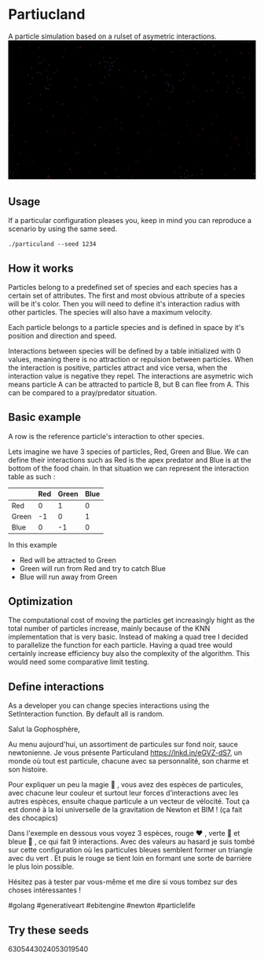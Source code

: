 # Partiucland
A particle simulation based on a rulset of asymetric interactions.
![alt](https://github.com/fabienblin/Particuland/blob/main/particuland.gif)

## Usage
If a particular configuration pleases you, keep in mind you can reproduce a scenario by using the same seed.
```
./particuland --seed 1234
```

## How it works
Particles belong to a predefined set of species and each species has a certain set of attributes. The first and most obvious attribute of a species will be it's color. Then you will need to define it's interaction radius with other particles. The species will also have a maximum velocity.

Each particle belongs to a particle species and is defined in space by it's position and direction and speed.

Interactions between species will be defined by a table initialized with 0 values, meaning there is no attraction or repulsion between particles. When the interaction is positive, particles attract and vice versa, when the interaction value is negative they repel.
The interactions are asymetric wich means particle A can be attracted to particle B, but B can flee from A. This can be compared to a pray/predator situation.

## Basic example
A row is the reference particle's interaction to other species.

Lets imagine we have 3 species of particles, Red, Green and Blue. We can define their interactions such as Red is the apex predator and Blue is at the bottom of the food chain. In that situation we can represent the interaction table as such :

|       | Red   | Green | Blue  |
|-------|-------|-------|-------|
| Red   |   0   |   1   |   0   |
| Green |  -1   |   0   |   1   |
| Blue  |   0   |  -1   |   0   |

In  this example
- Red will be attracted to Green
- Green will run from Red and try to catch Blue
- Blue will run away from Green


## Optimization
The computational cost of moving the particles get increasingly hight as the total number of particles increase, mainly because of the KNN implementation that is very basic. Instead of making a quad tree I decided to parallelize the function for each particle. Having a quad tree would certainly increase efficiency buy also the complexity of the algorithm. This would need some comparative limit testing.

## Define interactions
As a developer you can change species interactions using the SetInteraction function. By default all is random.

Salut la Gophosphère,


Au menu aujourd'hui, un assortiment de particules sur fond noir, sauce newtonienne. Je vous présente Particuland https://lnkd.in/eGVZ-dS7, un monde où tout est particule, chacune avec sa personnalité, son charme et son histoire.

Pour expliquer un peu la magie 🤩 , vous avez des espèces de particules, avec chacune leur couleur et surtout leur forces d’interactions avec les autres espèces, ensuite chaque particule a un vecteur de vélocité. Tout ça est donné à la loi universelle de la gravitation de Newton et BIM ! (ça fait des chocapics)

Dans l'exemple en dessous vous voyez 3 espèces, rouge ❤️ , verte 💚 et bleue 💙 , ce qui fait 9 interactions. Avec des valeurs au hasard je suis tombé sur cette configuration où les particules bleues semblent former un triangle avec du vert . Et puis le rouge se tient loin en formant une sorte de barrière le plus loin possible.

Hésitez pas à tester par vous-même et me dire si vous tombez sur des choses intéressantes !

#golang #generativeart #ebitengine #newton #particlelife
## Try these seeds
6305443024053019540
